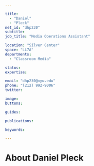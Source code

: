 ```yaml
---

title:
  - "Daniel"
  - "Pleck"
net_id: "dhp230"
subtitle: 
job_title: "Media Operations Assistant"

location: "Silver Center"
space: "LL7A"
departments:
  - "Classroom Media"

status: 
expertise:

email: "dhp230@nyu.edu"
phone: "(212) 992-9006"
twitter: 

image: 
buttons:

guides:

publications:

keywords:

---
```


# About Daniel Pleck


